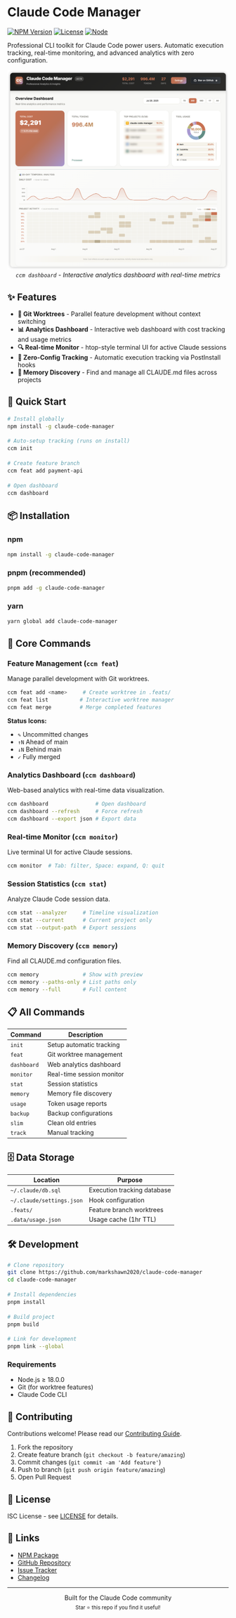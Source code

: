 # Claude Code Manager

[![NPM Version](https://img.shields.io/npm/v/claude-code-manager)](https://www.npmjs.com/package/claude-code-manager)
[![License](https://img.shields.io/npm/l/claude-code-manager)](LICENSE)
[![Node](https://img.shields.io/node/v/claude-code-manager)](package.json)

Professional CLI toolkit for Claude Code power users. Automatic execution tracking, real-time monitoring, and advanced analytics with zero configuration.


<div align="center">
  <img src="./assets/demo-2.7.0.png" alt="Claude Code Manager Dashboard Demo">
  <br>
  <em><code>ccm dashboard</code> - Interactive analytics dashboard with real-time metrics</em>
</div>

## ✨ Features

- **🌳 Git Worktrees** - Parallel feature development without context switching
- **📊 Analytics Dashboard** - Interactive web dashboard with cost tracking and usage metrics  
- **🔍 Real-time Monitor** - htop-style terminal UI for active Claude sessions
- **💾 Zero-Config Tracking** - Automatic execution tracking via PostInstall hooks
- **🧠 Memory Discovery** - Find and manage all CLAUDE.md files across projects

## 🚀 Quick Start

```bash
# Install globally
npm install -g claude-code-manager

# Auto-setup tracking (runs on install)
ccm init

# Create feature branch
ccm feat add payment-api

# Open dashboard
ccm dashboard
```

## 📦 Installation

### npm
```bash
npm install -g claude-code-manager
```

### pnpm (recommended)
```bash
pnpm add -g claude-code-manager
```

### yarn
```bash
yarn global add claude-code-manager
```

## 🎯 Core Commands

### Feature Management (`ccm feat`)
Manage parallel development with Git worktrees.

```bash
ccm feat add <name>     # Create worktree in .feats/
ccm feat list          # Interactive worktree manager  
ccm feat merge         # Merge completed features
```

**Status Icons:**
- `✎` Uncommitted changes
- `↑N` Ahead of main
- `↓N` Behind main
- `✓` Fully merged

### Analytics Dashboard (`ccm dashboard`)
Web-based analytics with real-time data visualization.

```bash
ccm dashboard               # Open dashboard
ccm dashboard --refresh     # Force refresh
ccm dashboard --export json # Export data
```

### Real-time Monitor (`ccm monitor`)
Live terminal UI for active Claude sessions.

```bash
ccm monitor  # Tab: filter, Space: expand, Q: quit
```

### Session Statistics (`ccm stat`)
Analyze Claude Code session data.

```bash
ccm stat --analyzer     # Timeline visualization
ccm stat --current      # Current project only
ccm stat --output-path  # Export sessions
```

### Memory Discovery (`ccm memory`)
Find all CLAUDE.md configuration files.

```bash
ccm memory              # Show with preview
ccm memory --paths-only # List paths only
ccm memory --full       # Full content
```

## 📋 All Commands

| Command | Description |
|---------|-------------|
| `init` | Setup automatic tracking |
| `feat` | Git worktree management |
| `dashboard` | Web analytics dashboard |
| `monitor` | Real-time session monitor |
| `stat` | Session statistics |
| `memory` | Memory file discovery |
| `usage` | Token usage reports |
| `backup` | Backup configurations |
| `slim` | Clean old entries |
| `track` | Manual tracking |

## 🗄️ Data Storage

| Location | Purpose |
|----------|---------|
| `~/.claude/db.sql` | Execution tracking database |
| `~/.claude/settings.json` | Hook configuration |
| `.feats/` | Feature branch worktrees |
| `.data/usage.json` | Usage cache (1hr TTL) |

## 🛠️ Development

```bash
# Clone repository
git clone https://github.com/markshawn2020/claude-code-manager
cd claude-code-manager

# Install dependencies
pnpm install

# Build project
pnpm build

# Link for development
pnpm link --global
```

### Requirements
- Node.js ≥ 18.0.0
- Git (for worktree features)
- Claude Code CLI

## 🤝 Contributing

Contributions welcome! Please read our [Contributing Guide](CONTRIBUTING.md).

1. Fork the repository
2. Create feature branch (`git checkout -b feature/amazing`)
3. Commit changes (`git commit -am 'Add feature'`)
4. Push to branch (`git push origin feature/amazing`)
5. Open Pull Request

## 📄 License

ISC License - see [LICENSE](LICENSE) for details.

## 🔗 Links

- [NPM Package](https://www.npmjs.com/package/claude-code-manager)
- [GitHub Repository](https://github.com/markshawn2020/claude-code-manager)
- [Issue Tracker](https://github.com/markshawn2020/claude-code-manager/issues)
- [Changelog](CHANGELOG.md)

---

<p align="center">
  Built for the Claude Code community
  <br>
  <sub>Star ⭐ this repo if you find it useful!</sub>
</p>